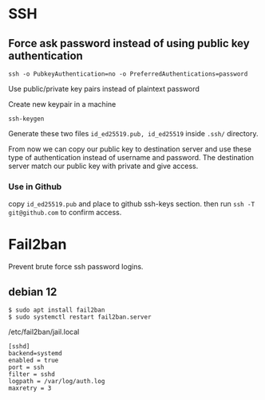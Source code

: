# SSH


## Force ask password instead of using public key authentication

```
ssh -o PubkeyAuthentication=no -o PreferredAuthentications=password
```

Use public/private key pairs instead of plaintext password

Create new keypair in a machine
```
ssh-keygen
```
Generate these two files `id_ed25519.pub, id_ed25519` inside `.ssh/` directory.

From now we can copy our public key to destination server and use these type of authentication instead of username and password.
The destination server match our public key with private and give access.


### Use in Github
copy `id_ed25519.pub` and place to github ssh-keys section.
then run `ssh -T git@github.com` to confirm access.


# Fail2ban
Prevent brute force ssh password logins.

## debian 12
```
$ sudo apt install fail2ban
$ sudo systemctl restart fail2ban.server
```
 
 
 /etc/fail2ban/jail.local
```
[sshd]
backend=systemd
enabled = true
port = ssh
filter = sshd
logpath = /var/log/auth.log
maxretry = 3
```


